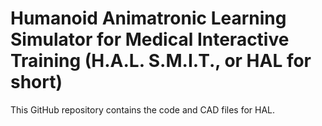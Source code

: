 # Humanoid Animatronic Learning Simulator for Medical Interactive Training (H.A.L. S.M.I.T., or HAL for short)
This GitHub repository contains the code and CAD files for HAL.
